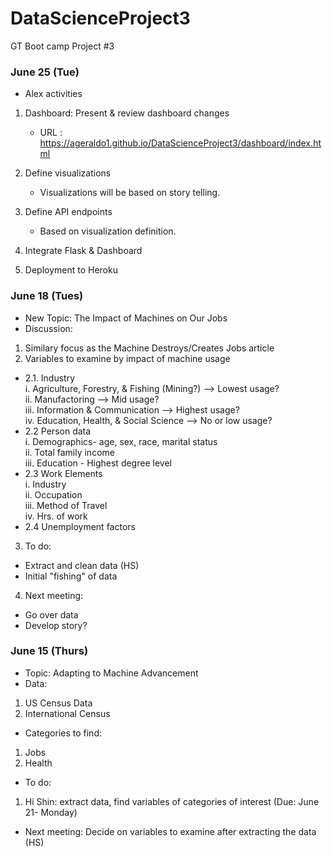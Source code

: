 # DataScienceProject3
GT Boot camp Project #3


### June 25 (Tue)
* Alex activities
1. Dashboard: Present & review dashboard changes
    + URL : https://ageraldo1.github.io/DataScienceProject3/dashboard/index.html

2. Define visualizations
    + Visualizations will be based on story telling.

3. Define API endpoints
    + Based on visualization definition.

4. Integrate Flask & Dashboard

5. Deployment to Heroku

### June 18 (Tues)
* New Topic: The Impact of Machines on Our Jobs
* Discussion: 
 1. Similary focus as the Machine Destroys/Creates Jobs article
 2. Variables to examine by impact of machine usage
 - 2.1. Industry\
   i. Agriculture, Forestry, & Fishing (Mining?) --> Lowest usage? \
  ii. Manufactoring --> Mid usage?\
 iii. Information & Communication --> Highest usage?\
  iv. Education, Health, & Social Science --> No or low usage?
- 2.2 Person data\
  i. Demographics- age, sex, race, marital status\
 ii. Total family income\
iii. Education - Highest degree level
- 2.3 Work Elements \
  i. Industry\
 ii. Occupation\
 iii. Method of Travel\
 iv. Hrs. of work
 - 2.4 Unemployment factors

3. To do:
 * Extract and clean data (HS)
 * Initial "fishing" of data
  
4. Next meeting: 
 * Go over data
 * Develop story?
 
    
### June 15 (Thurs)
* Topic: Adapting to Machine Advancement
* Data: 
 1. US Census Data 
 2. International Census
  
* Categories to find:
 1. Jobs
 2. Health
  
 * To do:
 1. Hi Shin: extract data, find variables of categories of interest (Due: June 21- Monday)
    
  
* Next meeting: Decide on variables to examine after extracting the data (HS)
